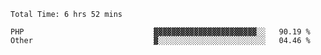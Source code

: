 <!--START_SECTION:waka-->

```text
Total Time: 6 hrs 52 mins

PHP                             ▓▓▓▓▓▓▓▓▓▓▓▓▓▓▓▓▓▓▓▓▓▓▓░░   90.19 %
Other                           ▓░░░░░░░░░░░░░░░░░░░░░░░░   04.46 %
```

<!--END_SECTION:waka-->
